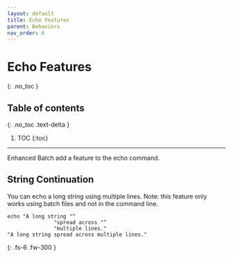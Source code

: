 ```yaml
---
layout: default
title: Echo Features
parent: Behaviors
nav_order: 6
---
```


# Echo Features
{: .no_toc }

## Table of contents
{: .no_toc .text-delta }

1. TOC
{:toc}

---

Enhanced Batch add a feature to the echo command.

## String Continuation
You can echo a long string using multiple lines.
Note: this feature only works using batch files and not in the command line.
```
echo "A long string "^
               "spread across "^
               "multiple lines."
"A long string spread across multiple lines."
```

{: .fs-6 .fw-300 }
